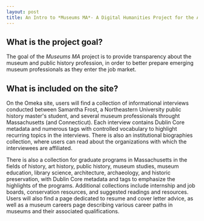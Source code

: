 ```yaml
---
layout: post
title: An Intro to *Museums MA*- A Digital Humanities Project for the Aspiring Museum Professional
---
```


## What is the project goal?

The goal of the *Museums MA* project is to provide transparency about the museum and public history profession, in order to better prepare emerging museum professionals as they enter the job market.

## What is included on the site?

On the Omeka site, users will find a collection of informational interviews conducted between Samantha Frost, a Northeastern University public history master's student, and several museum professionals throught Massachusetts (and Connecticut). Each interview contains Dublin Core metadata and numerous tags with controlled vocabulary to highlight recurring topics in the interviews. There is also an institutional biographies collection, where users can read about the organizations with which the interviewees are affiliated.

There is also a collection for graduate programs in Massachusetts in the fields of history, art history, public history, museum studies, museum education, library science, architecture, archaeology, and historic preservation, with Dublin Core metadata and tags to emphasize the highlights of the programs. Additional collections include internship and job boards, conservation resources, and suggested readings and resources. Users will also find a page dedicated to resume and cover letter advice, as well as a museum careers page describing various career paths in museums and their associated qualifications. 